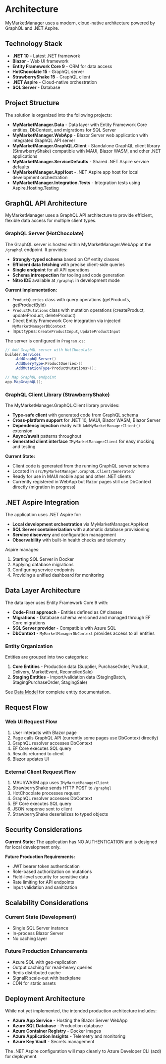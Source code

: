 # Architecture

MyMarketManager uses a modern, cloud-native architecture powered by GraphQL and .NET Aspire.

## Technology Stack

- **.NET 10** - Latest .NET framework
- **Blazor** - Web UI framework
- **Entity Framework Core 9** - ORM for data access
- **HotChocolate 15** - GraphQL server
- **StrawberryShake 15** - GraphQL client
- **.NET Aspire** - Cloud-native orchestration
- **SQL Server** - Database

## Project Structure

The solution is organized into the following projects:

- **MyMarketManager.Data** - Data layer with Entity Framework Core entities, DbContext, and migrations for SQL Server
- **MyMarketManager.WebApp** - Blazor Server web application with integrated GraphQL API server
- **MyMarketManager.GraphQL.Client** - Standalone GraphQL client library (StrawberryShake) compatible with MAUI, Blazor WASM, and other .NET applications
- **MyMarketManager.ServiceDefaults** - Shared .NET Aspire service defaults
- **MyMarketManager.AppHost** - .NET Aspire app host for local development orchestration
- **MyMarketManager.Integration.Tests** - Integration tests using Aspire.Hosting.Testing

## GraphQL API Architecture

MyMarketManager uses a GraphQL API architecture to provide efficient, flexible data access for multiple client types.

### GraphQL Server (HotChocolate)

The GraphQL server is hosted within MyMarketManager.WebApp at the `/graphql` endpoint. It provides:

- **Strongly-typed schema** based on C# entity classes
- **Efficient data fetching** with precise client-side queries
- **Single endpoint** for all API operations
- **Schema introspection** for tooling and code generation
- **Nitro IDE** available at `/graphql` in development mode

**Current Implementation:**
- `ProductQueries` class with query operations (getProducts, getProductById)
- `ProductMutations` class with mutation operations (createProduct, updateProduct, deleteProduct)
- Direct Entity Framework Core integration via injected `MyMarketManagerDbContext`
- Input types: `CreateProductInput`, `UpdateProductInput`

The server is configured in `Program.cs`:

```csharp
// Add GraphQL server with HotChocolate
builder.Services
    .AddGraphQLServer()
    .AddQueryType<ProductQueries>()
    .AddMutationType<ProductMutations>();

// Map GraphQL endpoint
app.MapGraphQL();
```

### GraphQL Client Library (StrawberryShake)

The MyMarketManager.GraphQL.Client library provides:

- **Type-safe client** with generated code from GraphQL schema
- **Cross-platform support** for .NET 10, MAUI, Blazor WASM, Blazor Server
- **Dependency injection** ready with `AddMyMarketManagerClient()` extension
- **Async/await** patterns throughout
- **Generated client interface** `IMyMarketManagerClient` for easy mocking and testing

**Current State:**
- Client code is generated from the running GraphQL server schema
- Located in `src/MyMarketManager.GraphQL.Client/Generated/`
- Ready for use in MAUI mobile apps and other .NET clients
- Currently registered in WebApp but Razor pages still use DbContext directly (migration in progress)

## .NET Aspire Integration

The application uses .NET Aspire for:
- **Local development orchestration** via MyMarketManager.AppHost
- **SQL Server containerization** with automatic database provisioning
- **Service discovery** and configuration management
- **Observability** with built-in health checks and telemetry

Aspire manages:
1. Starting SQL Server in Docker
2. Applying database migrations
3. Configuring service endpoints
4. Providing a unified dashboard for monitoring

## Data Layer Architecture

The data layer uses Entity Framework Core 9 with:

- **Code-First approach** - Entities defined as C# classes
- **Migrations** - Database schema versioned and managed through EF Core migrations
- **SQL Server provider** - Compatible with Azure SQL
- **DbContext** - `MyMarketManagerDbContext` provides access to all entities

### Entity Organization

Entities are grouped into two categories:

1. **Core Entities** - Production data (Supplier, PurchaseOrder, Product, Delivery, MarketEvent, ReconciledSale)
2. **Staging Entities** - Import/validation data (StagingBatch, StagingPurchaseOrder, StagingSale)

See [Data Model](data-model.md) for complete entity documentation.

## Request Flow

### Web UI Request Flow

1. User interacts with Blazor page
2. Page calls GraphQL API (currently some pages use DbContext directly)
3. GraphQL resolver accesses DbContext
4. EF Core executes SQL query
5. Results returned to client
6. Blazor updates UI

### External Client Request Flow

1. MAUI/WASM app uses `IMyMarketManagerClient`
2. StrawberryShake sends HTTP POST to `/graphql`
3. HotChocolate processes request
4. GraphQL resolver accesses DbContext
5. EF Core executes SQL query
6. JSON response sent to client
7. StrawberryShake deserializes to typed objects

## Security Considerations

**Current State:** The application has NO AUTHENTICATION and is designed for local development only.

**Future Production Requirements:**
- JWT bearer token authentication
- Role-based authorization on mutations
- Field-level security for sensitive data
- Rate limiting for API endpoints
- Input validation and sanitization

## Scalability Considerations

### Current State (Development)
- Single SQL Server instance
- In-process Blazor Server
- No caching layer

### Future Production Enhancements
- Azure SQL with geo-replication
- Output caching for read-heavy queries
- Redis distributed cache
- SignalR scale-out with backplane
- CDN for static assets

## Deployment Architecture

While not yet implemented, the intended production architecture includes:

- **Azure App Service** - Hosting the Blazor Server WebApp
- **Azure SQL Database** - Production database
- **Azure Container Registry** - Docker images
- **Azure Application Insights** - Telemetry and monitoring
- **Azure Key Vault** - Secrets management

The .NET Aspire configuration will map cleanly to Azure Developer CLI (azd) for deployment.
